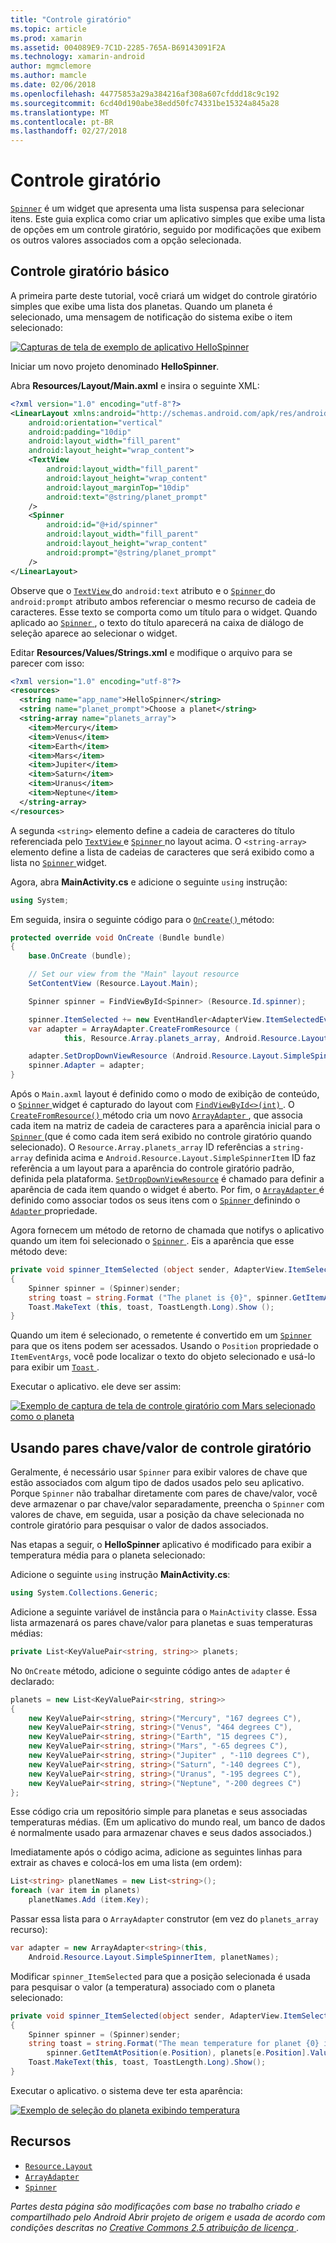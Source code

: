 ```yaml
---
title: "Controle giratório"
ms.topic: article
ms.prod: xamarin
ms.assetid: 004089E9-7C1D-2285-765A-B69143091F2A
ms.technology: xamarin-android
author: mgmclemore
ms.author: mamcle
ms.date: 02/06/2018
ms.openlocfilehash: 44775853a29a384216af308a607cfddd18c9c192
ms.sourcegitcommit: 6cd40d190abe38edd50fc74331be15324a845a28
ms.translationtype: MT
ms.contentlocale: pt-BR
ms.lasthandoff: 02/27/2018
---
```

# <a name="spinner"></a>Controle giratório

[`Spinner`](https://developer.xamarin.com/api/type/Android.Widget.Spinner/) é um widget que apresenta uma lista suspensa para selecionar itens. Este guia explica como criar um aplicativo simples que exibe uma lista de opções em um controle giratório, seguido por modificações que exibem os outros valores associados com a opção selecionada.

## <a name="basic-spinner"></a>Controle giratório básico

A primeira parte deste tutorial, você criará um widget do controle giratório simples que exibe uma lista dos planetas. Quando um planeta é selecionado, uma mensagem de notificação do sistema exibe o item selecionado:

[![Capturas de tela de exemplo de aplicativo HelloSpinner](spinner-images/01-example-screenshots-sml.png)](spinner-images/01-example-screenshots.png)

Iniciar um novo projeto denominado **HelloSpinner**.

Abra **Resources/Layout/Main.axml** e insira o seguinte XML:

```xml
<?xml version="1.0" encoding="utf-8"?>
<LinearLayout xmlns:android="http://schemas.android.com/apk/res/android"
    android:orientation="vertical"
    android:padding="10dip"
    android:layout_width="fill_parent"
    android:layout_height="wrap_content">
    <TextView
        android:layout_width="fill_parent"
        android:layout_height="wrap_content"
        android:layout_marginTop="10dip"
        android:text="@string/planet_prompt"
    />
    <Spinner
        android:id="@+id/spinner"
        android:layout_width="fill_parent"
        android:layout_height="wrap_content"
        android:prompt="@string/planet_prompt"
    />
</LinearLayout>
```

Observe que o [ `TextView` ](https://developer.xamarin.com/api/type/Android.Widget.TextView/)do `android:text` atributo e o [ `Spinner` ](https://developer.xamarin.com/api/type/Android.Widget.Spinner/)do `android:prompt` atributo ambos referenciar o mesmo recurso de cadeia de caracteres. Esse texto se comporta como um título para o widget. Quando aplicado ao [ `Spinner` ](https://developer.xamarin.com/api/type/Android.Widget.Spinner/), o texto do título aparecerá na caixa de diálogo de seleção aparece ao selecionar o widget.

Editar **Resources/Values/Strings.xml** e modifique o arquivo para se parecer com isso:

```xml
<?xml version="1.0" encoding="utf-8"?>
<resources>
  <string name="app_name">HelloSpinner</string>
  <string name="planet_prompt">Choose a planet</string>
  <string-array name="planets_array">
    <item>Mercury</item>
    <item>Venus</item>
    <item>Earth</item>
    <item>Mars</item>
    <item>Jupiter</item>
    <item>Saturn</item>
    <item>Uranus</item>
    <item>Neptune</item>
  </string-array>
</resources>
```

A segunda `<string>` elemento define a cadeia de caracteres do título referenciada pelo [ `TextView` ](https://developer.xamarin.com/api/type/Android.Widget.TextView/) e [ `Spinner` ](https://developer.xamarin.com/api/type/Android.Widget.Spinner/) no layout acima.
O `<string-array>` elemento define a lista de cadeias de caracteres que será exibido como a lista no [ `Spinner` ](https://developer.xamarin.com/api/type/Android.Widget.Spinner/) widget.

Agora, abra **MainActivity.cs** e adicione o seguinte `using` instrução:

```csharp
using System;
```

Em seguida, insira o seguinte código para o [ `OnCreate()` ](https://developer.xamarin.com/api/member/Android.App.Activity.OnCreate/(Android.OS.Bundle)) método:

```csharp
protected override void OnCreate (Bundle bundle)
{
    base.OnCreate (bundle);

    // Set our view from the "Main" layout resource
    SetContentView (Resource.Layout.Main);

    Spinner spinner = FindViewById<Spinner> (Resource.Id.spinner);

    spinner.ItemSelected += new EventHandler<AdapterView.ItemSelectedEventArgs> (spinner_ItemSelected);
    var adapter = ArrayAdapter.CreateFromResource (
            this, Resource.Array.planets_array, Android.Resource.Layout.SimpleSpinnerItem);

    adapter.SetDropDownViewResource (Android.Resource.Layout.SimpleSpinnerDropDownItem);
    spinner.Adapter = adapter;
}
```

Após o `Main.axml` layout é definido como o modo de exibição de conteúdo, o [ `Spinner` ](https://developer.xamarin.com/api/type/Android.Widget.Spinner/) widget é capturado do layout com [ `FindViewById<>(int)` ](https://developer.xamarin.com/api/member/Android.App.Activity.FindViewById/p/System.Int32/).
O [ `CreateFromResource()` ](https://developer.xamarin.com/api/member/Android.Widget.ArrayAdapter.CreateFromResource/p/Android.Content.Context/System.Int32/System.Int32/) método cria um novo [ `ArrayAdapter` ](https://developer.xamarin.com/api/type/Android.Widget.ArrayAdapter/), que associa cada item na matriz de cadeia de caracteres para a aparência inicial para o [ `Spinner` ](https://developer.xamarin.com/api/type/Android.Widget.Spinner/) (que é como cada item será exibido no controle giratório quando selecionado). O `Resource.Array.planets_array` ID referências a `string-array` definida acima e `Android.Resource.Layout.SimpleSpinnerItem` ID faz referência a um layout para a aparência do controle giratório padrão, definida pela plataforma.
[`SetDropDownViewResource`](https://developer.xamarin.com/api/member/Android.Widget.ArrayAdapter.SetDropDownViewResource/p/System.Int32/) é chamado para definir a aparência de cada item quando o widget é aberto. Por fim, o [ `ArrayAdapter` ](https://developer.xamarin.com/api/type/Android.Widget.ArrayAdapter/) é definido como associar todos os seus itens com o [ `Spinner` ](https://developer.xamarin.com/api/type/Android.Widget.Spinner/) definindo o [ `Adapter` ](https://developer.xamarin.com/api/type/Android.Widget.ArrayAdapter) propriedade.

Agora fornecem um método de retorno de chamada que notifys o aplicativo quando um item foi selecionado o [ `Spinner` ](https://developer.xamarin.com/api/type/Android.Widget.Spinner/). Eis a aparência que esse método deve:

```csharp
private void spinner_ItemSelected (object sender, AdapterView.ItemSelectedEventArgs e)
{
    Spinner spinner = (Spinner)sender;
    string toast = string.Format ("The planet is {0}", spinner.GetItemAtPosition (e.Position));
    Toast.MakeText (this, toast, ToastLength.Long).Show ();
}
```

Quando um item é selecionado, o remetente é convertido em um [ `Spinner` ](https://developer.xamarin.com/api/type/Android.Widget.Spinner/) para que os itens podem ser acessados. Usando o `Position` propriedade o `ItemEventArgs`, você pode localizar o texto do objeto selecionado e usá-lo para exibir um [ `Toast` ](https://developer.xamarin.com/api/type/Android.Widget.Toast/).

Executar o aplicativo. ele deve ser assim:

[![Exemplo de captura de tela de controle giratório com Mars selecionado como o planeta](spinner-images/02-basic-example-sml.png)](spinner-images/02-basic-example.png)

## <a name="spinner-using-keyvalue-pairs"></a>Usando pares chave/valor de controle giratório

Geralmente, é necessário usar `Spinner` para exibir valores de chave que estão associados com algum tipo de dados usados pelo seu aplicativo. Porque `Spinner` não trabalhar diretamente com pares de chave/valor, você deve armazenar o par chave/valor separadamente, preencha o `Spinner` com valores de chave, em seguida, usar a posição da chave selecionada no controle giratório para pesquisar o valor de dados associados. 

Nas etapas a seguir, o **HelloSpinner** aplicativo é modificado para exibir a temperatura média para o planeta selecionado:

Adicione o seguinte `using` instrução **MainActivity.cs**:

```csharp
using System.Collections.Generic;
```

Adicione a seguinte variável de instância para o `MainActivity` classe.
Essa lista armazenará os pares chave/valor para planetas e suas temperaturas médias:

```csharp
private List<KeyValuePair<string, string>> planets;
```

No `OnCreate` método, adicione o seguinte código antes de `adapter` é declarado:

```csharp
planets = new List<KeyValuePair<string, string>>
{
    new KeyValuePair<string, string>("Mercury", "167 degrees C"),
    new KeyValuePair<string, string>("Venus", "464 degrees C"),
    new KeyValuePair<string, string>("Earth", "15 degrees C"),
    new KeyValuePair<string, string>("Mars", "-65 degrees C"),
    new KeyValuePair<string, string>("Jupiter" , "-110 degrees C"),
    new KeyValuePair<string, string>("Saturn", "-140 degrees C"),
    new KeyValuePair<string, string>("Uranus", "-195 degrees C"),
    new KeyValuePair<string, string>("Neptune", "-200 degrees C")
};
```

Esse código cria um repositório simple para planetas e seus associadas temperaturas médias. (Em um aplicativo do mundo real, um banco de dados é normalmente usado para armazenar chaves e seus dados associados.)

Imediatamente após o código acima, adicione as seguintes linhas para extrair as chaves e colocá-los em uma lista (em ordem):

```csharp
List<string> planetNames = new List<string>();
foreach (var item in planets)
    planetNames.Add (item.Key);
```

Passar essa lista para o `ArrayAdapter` construtor (em vez do `planets_array` recurso):

```csharp
var adapter = new ArrayAdapter<string>(this,
    Android.Resource.Layout.SimpleSpinnerItem, planetNames);
```

Modificar `spinner_ItemSelected` para que a posição selecionada é usada para pesquisar o valor (a temperatura) associado com o planeta selecionado:

```csharp
private void spinner_ItemSelected(object sender, AdapterView.ItemSelectedEventArgs e)
{
    Spinner spinner = (Spinner)sender;
    string toast = string.Format("The mean temperature for planet {0} is {1}",
        spinner.GetItemAtPosition(e.Position), planets[e.Position].Value);
    Toast.MakeText(this, toast, ToastLength.Long).Show();
}
```

Executar o aplicativo. o sistema deve ter esta aparência:

[![Exemplo de seleção do planeta exibindo temperatura](spinner-images/03-keyvalue-example-sml.png)](spinner-images/03-keyvalue-example.png)
   
  
<a name="Resources" />

## <a name="resources"></a>Recursos

-   [`Resource.Layout`](https://developer.xamarin.com/api/type/Android.Resource+Layout/) 
-   [`ArrayAdapter`](https://developer.xamarin.com/api/type/Android.Widget.ArrayAdapter/) 
-   [`Spinner`](https://developer.xamarin.com/api/type/Android.Widget.Spinner/) 

*Partes desta página são modificações com base no trabalho criado e compartilhado pelo Android Abrir projeto de origem e usada de acordo com condições descritas no*
[*Creative Commons 2.5 atribuição de licença* ](http://creativecommons.org/licenses/by/2.5/).
